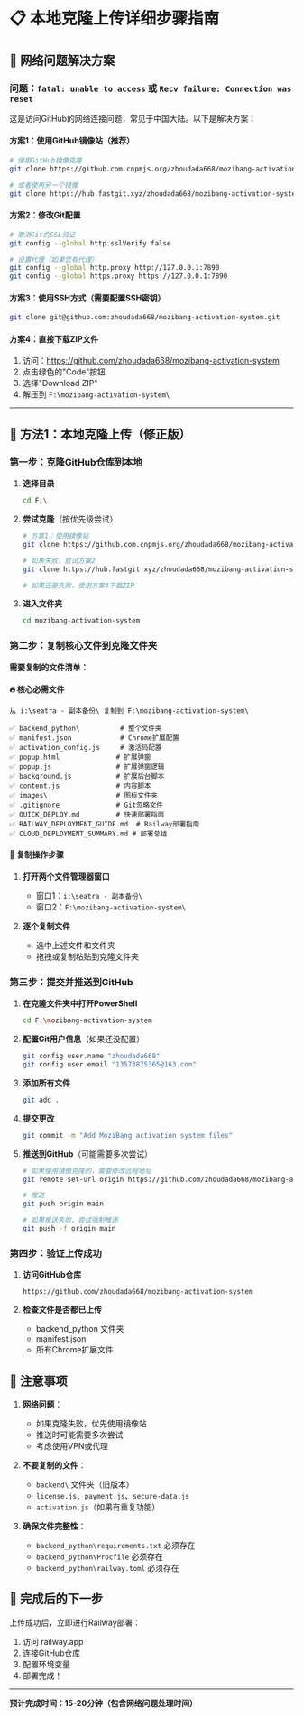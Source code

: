 # 📋 本地克隆上传详细步骤指南

## 🚨 网络问题解决方案

### 问题：`fatal: unable to access` 或 `Recv failure: Connection was reset`

这是访问GitHub的网络连接问题，常见于中国大陆。以下是解决方案：

#### 方案1：使用GitHub镜像站（推荐）
```bash
# 使用GitHub镜像克隆
git clone https://github.com.cnpmjs.org/zhoudada668/mozibang-activation-system.git

# 或者使用另一个镜像
git clone https://hub.fastgit.xyz/zhoudada668/mozibang-activation-system.git
```

#### 方案2：修改Git配置
```bash
# 取消Git的SSL验证
git config --global http.sslVerify false

# 设置代理（如果您有代理）
git config --global http.proxy http://127.0.0.1:7890
git config --global https.proxy https://127.0.0.1:7890
```

#### 方案3：使用SSH方式（需要配置SSH密钥）
```bash
git clone git@github.com:zhoudada668/mozibang-activation-system.git
```

#### 方案4：直接下载ZIP文件
1. 访问：https://github.com/zhoudada668/mozibang-activation-system
2. 点击绿色的"Code"按钮
3. 选择"Download ZIP"
4. 解压到 `F:\mozibang-activation-system\`

---

## 🎯 方法1：本地克隆上传（修正版）

### 第一步：克隆GitHub仓库到本地

1. **选择目录**
   ```bash
   cd F:\
   ```

2. **尝试克隆**（按优先级尝试）
   ```bash
   # 方案1：使用镜像站
   git clone https://github.com.cnpmjs.org/zhoudada668/mozibang-activation-system.git
   
   # 如果失败，尝试方案2
   git clone https://hub.fastgit.xyz/zhoudada668/mozibang-activation-system.git
   
   # 如果还是失败，使用方案4下载ZIP
   ```

3. **进入文件夹**
   ```bash
   cd mozibang-activation-system
   ```

### 第二步：复制核心文件到克隆文件夹

**需要复制的文件清单：**

#### 🔥 核心必需文件
```
从 i:\seatra - 副本备份\ 复制到 F:\mozibang-activation-system\

✅ backend_python\          # 整个文件夹
✅ manifest.json            # Chrome扩展配置
✅ activation_config.js     # 激活码配置
✅ popup.html              # 扩展弹窗
✅ popup.js                # 扩展弹窗逻辑
✅ background.js           # 扩展后台脚本
✅ content.js              # 内容脚本
✅ images\                 # 图标文件夹
✅ .gitignore              # Git忽略文件
✅ QUICK_DEPLOY.md         # 快速部署指南
✅ RAILWAY_DEPLOYMENT_GUIDE.md  # Railway部署指南
✅ CLOUD_DEPLOYMENT_SUMMARY.md # 部署总结
```

#### 📁 复制操作步骤
1. **打开两个文件管理器窗口**
   - 窗口1：`i:\seatra - 副本备份\`
   - 窗口2：`F:\mozibang-activation-system\`

2. **逐个复制文件**
   - 选中上述文件和文件夹
   - 拖拽或复制粘贴到克隆文件夹

### 第三步：提交并推送到GitHub

1. **在克隆文件夹中打开PowerShell**
   ```bash
   cd F:\mozibang-activation-system
   ```

2. **配置Git用户信息**（如果还没配置）
   ```bash
   git config user.name "zhoudada668"
   git config user.email "13573875365@163.com"
   ```

3. **添加所有文件**
   ```bash
   git add .
   ```

4. **提交更改**
   ```bash
   git commit -m "Add MoziBang activation system files"
   ```

5. **推送到GitHub**（可能需要多次尝试）
   ```bash
   # 如果使用镜像克隆的，需要修改远程地址
   git remote set-url origin https://github.com/zhoudada668/mozibang-activation-system.git
   
   # 推送
   git push origin main
   
   # 如果推送失败，尝试强制推送
   git push -f origin main
   ```

### 第四步：验证上传成功

1. **访问GitHub仓库**
   ```
   https://github.com/zhoudada668/mozibang-activation-system
   ```

2. **检查文件是否都已上传**
   - backend_python 文件夹
   - manifest.json
   - 所有Chrome扩展文件

## 🚨 注意事项

1. **网络问题**：
   - 如果克隆失败，优先使用镜像站
   - 推送时可能需要多次尝试
   - 考虑使用VPN或代理

2. **不要复制的文件**：
   - `backend\` 文件夹（旧版本）
   - `license.js`、`payment.js`、`secure-data.js`
   - `activation.js`（如果有重复功能）

3. **确保文件完整性**：
   - `backend_python\requirements.txt` 必须存在
   - `backend_python\Procfile` 必须存在
   - `backend_python\railway.toml` 必须存在

## 🎉 完成后的下一步

上传成功后，立即进行Railway部署：
1. 访问 railway.app
2. 连接GitHub仓库
3. 配置环境变量
4. 部署完成！

---
**预计完成时间：15-20分钟（包含网络问题处理时间）**